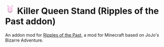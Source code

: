 # ![No Canon Accurate Killer Queen Stand](https://github.com/MakutaZeml/NoCannonAccurate-Killer-Queen/blob/main/src/main/resources/assets/rotp_zkq/textures/power/killer_queen.png) Killer Queen Stand (Ripples of the Past addon)
An addon mod for [Ripples of the Past](https://github.com/StandoByte/Ripples-of-the-Past), a mod for Minecraft based on JoJo's Bizarre Adventure.
